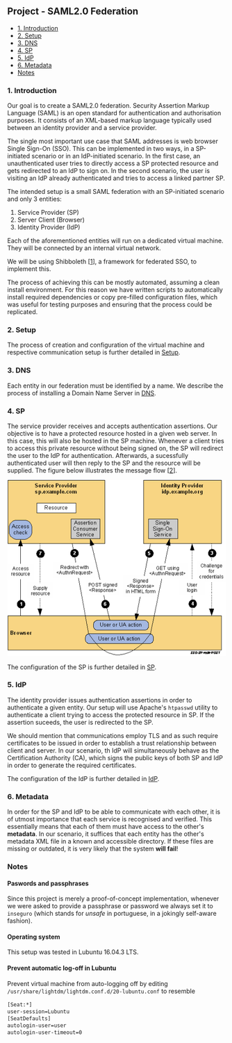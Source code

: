 ## Project - SAML2.0 Federation

 * [1. Introduction](#1-introduction)
 * [2. Setup](#2-setup)
 * [3. DNS](#3-dns)
 * [4. SP](#4-sp)
 * [5. IdP](#5-idp)
 * [6. Metadata](#6-metadata)
 * [Notes](#notes)

### 1. Introduction

Our goal is to create a SAML2.0 federation.
Security Assertion Markup Language (SAML) is an open standard for authentication and authorisation purposes.
It consists of an XML-based markup language typically used between an identity provider and a service provider.

The single most important use case that SAML addresses is web browser Single Sign-On (SSO). This can be implemented in two ways, in a SP-initiated scenario or in an IdP-initiated scenario. In the first case, an unauthenticated user tries to directly access a SP protected resource and gets redirected to an IdP to sign on. In the second scenario, the user is visiting an IdP already authenticated and tries to access a linked partner SP.

The intended setup is a small SAML federation with an SP-initiated scenario and only 3 entities:

1. Service Provider (SP)
2. Server Client (Browser) 
3. Identity Provider (IdP)

Each of the aforementioned entities will run on a dedicated virtual machine. They will be connected by an internal virtual network. 

We will be using Shibboleth [[1]], a framework for federated SSO, to implement this.

The process of achieving this can be mostly automated, assuming a clean install environment.
For this reason we have written scripts to automatically install required dependencies or copy pre-filled configuration files, which was useful for testing purposes and ensuring that the process could be replicated.

### 2. Setup

The process of creation and configuration of the virtual machine and respective communication setup is further detailed in [Setup].

### 3. DNS

Each entity in our federation must be identified by a name.
We describe the process of installing a Domain Name Server in [DNS].

### 4. SP

The service provider receives and accepts authentication assertions.
Our objective is to have a protected resource hosted in a given web server.
In this case, this will also be hosted in the SP machine.
Whenever a client tries to access this private resource without being signed on, the SP will redirect the user to the IdP for authentication.
Afterwards, a sucessfully authenticated user will then reply to the SP and the resource will be supplied.
The figure below illustrates the message flow [[2]].

<p align="center"> 
	<img src=images/saml_flow.gif>
</p>

The configuration of the SP is further detailed in [SP].

### 5. IdP

The identity provider issues authentication assertions in order to authenticate a given entity.
Our setup will use Apache's `htpasswd` utility to authenticate a client trying to access the protected resource in SP.
If the assertion suceeds, the user is redirected to the SP.

We should mention that communications employ TLS and as such require certificates to be issued in order to establish a trust relationship between client and server.
In our scenario, th IdP will simultaneously behave as the Certification Authority (CA), which signs the public keys of both SP and IdP in order to generate the required certificates.

The configuration of the IdP is further detailed in [IdP].

### 6. Metadata

In order for the SP and IdP to be able to communicate with each other, it is of utmost importance that each service is recognised and verified.
This essentially means that each of them must have access to the other's **metadata**.
In our scenario, it suffices that each entity has the other's metadata XML file in a known and accessible directory.
If these files are missing or outdated, it is very likely that the system **will fail**!

### Notes

#### Paswords and passphrases

Since this project is merely a proof-of-concept implementation, whenever we were asked to provide a passphrase or password we always set it to `inseguro` (which stands for *unsafe* in portuguese, in a jokingly self-aware fashion).

#### Operating system

This setup was tested in Lubuntu 16.04.3 LTS.

#### Prevent automatic log-off in Lubuntu

Prevent virtual machine from auto-logging off by editing `/usr/share/lightdm/lightdm.conf.d/20-lubuntu.conf` to resemble

```
[Seat:*]
user-session=Lubuntu
[SeatDefaults]
autologin-user=user
autologin-user-timeout=0
```

[Setup]: setup/README.md
[DNS]: DNS/README.md
[SP]: SP/README.md
[IdP]: IdP/README.md

[1]: https://www.shibboleth.net/
[2]: http://docs.oasis-open.org/security/saml/Post2.0/sstc-saml-tech-overview-2.0-cd-02.html#5.1.Web

